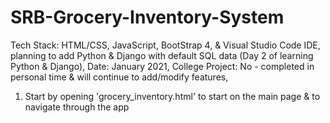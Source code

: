 # SRB-Grocery-Inventory-System

Tech Stack:        HTML/CSS, JavaScript, BootStrap 4, & Visual Studio Code IDE, planning to add Python & Django with default SQL data (Day 2 of learning Python & Django),
Date:              January 2021,
College Project:   No - completed in personal time & will continue to add/modify features,

1. Start by opening 'grocery_inventory.html' to start on the main page & to navigate through the app

